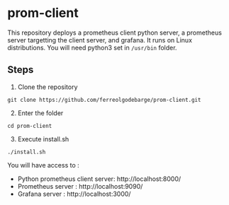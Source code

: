 # prom-client

This repository deploys a prometheus client python server, a prometheus server targetting the client server, and grafana.
It runs on Linux distributions.
You will need python3 set in `/usr/bin` folder.

## Steps

1. Clone the repository

```
git clone https://github.com/ferreolgodebarge/prom-client.git
```

2. Enter the folder
```
cd prom-client
```

3. Execute install.sh
```
./install.sh
```

You will have access to :

- Python prometheus client server: http://localhost:8000/
- Prometheus server : http://localhost:9090/
- Grafana server : http://localhost:3000/
